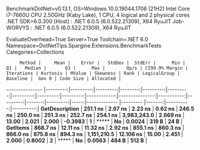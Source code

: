
BenchmarkDotNet=v0.13.1, OS=Windows 10.0.19044.1706 (21H2)
Intel Core i7-7660U CPU 2.50GHz (Kaby Lake), 1 CPU, 4 logical and 2 physical cores
.NET SDK=6.0.300
  [Host]     : .NET 6.0.5 (6.0.522.21309), X64 RyuJIT
  Job-WORVYS : .NET 6.0.5 (6.0.522.21309), X64 RyuJIT

EvaluateOverhead=True  Server=True  Toolchain=.NET 6.0  
Namespace=DotNetTips.Spargine.Extensions.BenchmarkTests  Categories=Collections  

         Method |     Mean |    Error |   StdDev |  StdErr |      Min |       Q1 |   Median |       Q3 |      Max |        Op/s | CI99.9% Margin | Iterations | Kurtosis | MValue | Skewness | Rank | LogicalGroup | Baseline |  Gen 0 | Code Size | Allocated |
--------------- |---------:|---------:|---------:|--------:|---------:|---------:|---------:|---------:|---------:|------------:|---------------:|-----------:|---------:|-------:|---------:|-----:|------------- |--------- |-------:|----------:|----------:|
 **GetDescription** | **251.1 ns** |  **2.67 ns** |  **2.23 ns** | **0.62 ns** | **246.5 ns** | **250.0 ns** | **251.3 ns** | **252.7 ns** | **254.1 ns** | **3,983,243.0** |       **2.669 ns** |      **13.00** |    **2.021** |  **2.000** |  **-0.3983** |    **1** |            ***** |       **No** | **0.0024** |     **319 B** |      **24 B** |
       **GetItems** | **868.7 ns** | **12.11 ns** | **11.32 ns** | **2.92 ns** | **855.1 ns** | **860.3 ns** | **866.0 ns** | **875.8 ns** | **894.3 ns** | **1,151,210.5** |      **12.106 ns** |      **15.00** |    **2.451** |  **2.000** |   **0.8002** |    **2** |            ***** |       **No** | **0.0563** |     **484 B** |     **512 B** |
